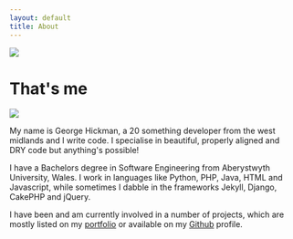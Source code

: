 ```yaml
---
layout: default
title: About
---
```


<img class="right" src="images/me.jpg" />

<div style="width:400px;">
    <h1>That's me</h1>
    <img class="right" src="images/arrow.jpg" /></div>
<div class="clear"></div>

My name is George Hickman, a 20 something developer from the west midlands and I write code. I specialise in beautiful, properly aligned and DRY code but anything's possible!

I have a Bachelors degree in Software Engineering from Aberystwyth University, Wales. I work in languages like Python, PHP, Java, HTML and Javascript, while sometimes I dabble in the frameworks Jekyll, Django, CakePHP and jQuery.

I have been and am currently involved in a number of projects, which are mostly listed on my [portfolio](portfolio.html) or available on my [Github](http://github.com/ghickman/) profile.
